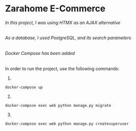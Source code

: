 # Zarahome E-Commerce
###### In this project, I was using *HTMX* as an AJAX alternative

###### As a database, I used *PostgreSQL*, and its search parameters 

###### Docker Compose has been added

In order to run the project, use the following commands:

1. 
```shell
docker-compose up
```

2. 
```shell
docker-compose exec web python manage.py migrate
```

3.
```shell
docker-compose exec web python manage.py createsuperuser
```
